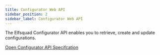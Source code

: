 ```yaml
---
title: Configurator Web API
sidebar_position: 2
sidebar_label: Configurator Web API
---
```


The Elfsquad Configurator API enables you to retrieve, create and update
configurations. 

[Open Configurator API Specifcation](/docs/spec/configurator/elfsquad-configurator-api)

